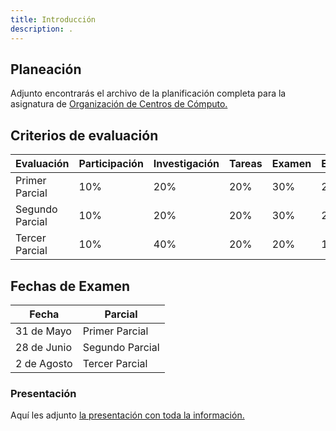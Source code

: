 ```yaml
---
title: Introducción
description: .
---
```

## Planeación

Adjunto encontrarás el archivo de la planificación completa para la asignatura de <a href="https://manualcc.eloychavez.dev/Planeacion_OCC.pdf" target="_blank">Organización de Centros de Cómputo.</a>

## Criterios de evaluación

| Evaluación | Participación | Investigación | Tareas | Examen | Exposición | Total |
|----------|----------|----------|----------|----------|----------|----------|
| Primer Parcial | 10% | 20% | 20% | 30% | 20% | 100% |
| Segundo Parcial | 10% | 20% | 20% | 30% | 20% | 100% |
| Tercer Parcial | 10% | 40% | 20% | 20% | 10% | 100% |

## Fechas de Examen
| Fecha | Parcial |
|----------|----------|
| 31 de Mayo | Primer Parcial |
| 28 de Junio | Segundo Parcial |
| 2 de Agosto | Tercer Parcial |

### Presentación

Aquí les adjunto <a href="https://manualcc.eloychavez.dev/Planeacion.pdf" target="_blank">la presentación con toda la información.</a>
